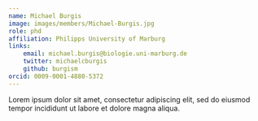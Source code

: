 ```yaml
---
name: Michael Burgis
image: images/members/Michael-Burgis.jpg
role: phd
affiliation: Philipps University of Marburg
links:
    email: michael.burgis@biologie.uni-marburg.de
    twitter: michaelcburgis
    github: burgism
orcid: 0009-0001-4880-5372
---
```


Lorem ipsum dolor sit amet, consectetur adipiscing elit, sed do eiusmod tempor incididunt ut labore et dolore magna aliqua.
